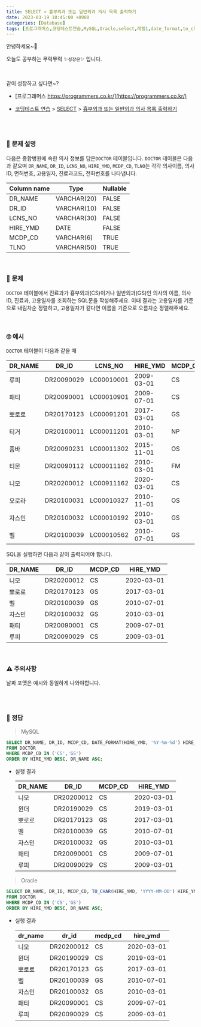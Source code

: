 ```yaml
---
title: SELECT > 흉부외과 또는 일반외과 의사 목록 출력하기
date: 2023-03-19 18:45:00 +0900
categories: [Database]
tags: [프로그래머스,코딩테스트연습,MySQL,Oracle,select,레벨1,date_format,to_char]     # TAG names should always be lowercase
---
```



안녕하세요~👋

오늘도 공부하는 무럭무럭 ✨`성장몬`✨ 입니다. 

<br>



같이 성장하고 싶다면~?

+ [프로그래머스 https://programmers.co.kr/](https://programmers.co.kr/)

+ [코딩테스트 연습](https://school.programmers.co.kr/learn/challenges) > [SELECT](https://school.programmers.co.kr/learn/courses/30/parts/17042) > [흉부외과 또는 일반외과 의사 목록 출력하기](https://school.programmers.co.kr/learn/courses/30/lessons/132203)

<br>

<br>

### 📝 **문제 설명**

다음은 종합병원에 속한 의사 정보를 담은`DOCTOR` 테이블입니다. `DOCTOR` 테이블은 다음과 같으며 `DR_NAME`, `DR_ID`, `LCNS_NO`, `HIRE_YMD`, `MCDP_CD`, `TLNO`는 각각 의사이름, 의사ID, 면허번호, 고용일자, 진료과코드, 전화번호를 나타냅니다.

| Column name | Type        | Nullable |
| ----------- | ----------- | -------- |
| DR_NAME     | VARCHAR(20) | FALSE    |
| DR_ID       | VARCHAR(10) | FALSE    |
| LCNS_NO     | VARCHAR(30) | FALSE    |
| HIRE_YMD    | DATE        | FALSE    |
| MCDP_CD     | VARCHAR(6)  | TRUE     |
| TLNO        | VARCHAR(50) | TRUE     |

<br>

### 🎁 **문제**

`DOCTOR` 테이블에서 진료과가 흉부외과(CS)이거나 일반외과(GS)인 의사의 이름, 의사ID, 진료과, 고용일자를 조회하는 SQL문을 작성해주세요. 이때 결과는 고용일자를 기준으로 내림차순 정렬하고, 고용일자가 같다면 이름을 기준으로 오름차순 정렬해주세요.

<br>

### 🙄 **예시**

`DOCTOR` 테이블이 다음과 같을 때

| DR_NAME | DR_ID      | LCNS_NO    | HIRE_YMD   | MCDP_CD | TLNO        |
| ------- | ---------- | ---------- | ---------- | ------- | ----------- |
| 루피    | DR20090029 | LC00010001 | 2009-03-01 | CS      | 01085482011 |
| 패티    | DR20090001 | LC00010901 | 2009-07-01 | CS      | 01085220122 |
| 뽀로로  | DR20170123 | LC00091201 | 2017-03-01 | GS      | 01034969210 |
| 티거    | DR20100011 | LC00011201 | 2010-03-01 | NP      | 01034229818 |
| 품바    | DR20090231 | LC00011302 | 2015-11-01 | OS      | 01049840278 |
| 티몬    | DR20090112 | LC00011162 | 2010-03-01 | FM      | 01094622190 |
| 니모    | DR20200012 | LC00911162 | 2020-03-01 | CS      | 01089483921 |
| 오로라  | DR20100031 | LC00010327 | 2010-11-01 | OS      | 01098428957 |
| 자스민  | DR20100032 | LC00010192 | 2010-03-01 | GS      | 01023981922 |
| 벨      | DR20100039 | LC00010562 | 2010-07-01 | GS      | 01058390758 |

SQL을 실행하면 다음과 같이 출력되어야 합니다.

| DR_NAME | DR_ID      | MCDP_CD | HIRE_YMD   |
| ------- | ---------- | ------- | ---------- |
| 니모    | DR20200012 | CS      | 2020-03-01 |
| 뽀로로  | DR20170123 | GS      | 2017-03-01 |
| 벨      | DR20100039 | GS      | 2010-07-01 |
| 자스민  | DR20100032 | GS      | 2010-03-01 |
| 패티    | DR20090001 | CS      | 2009-07-01 |
| 루피    | DR20090029 | CS      | 2009-03-01 |

<br>

### ⚠ **주의사항**

날짜 포맷은 예시와 동일하게 나와야합니다.

<br>

<br>

### 💖 정답

> MySQL

```sql
SELECT DR_NAME, DR_ID, MCDP_CD, DATE_FORMAT(HIRE_YMD, '%Y-%m-%d') HIRE_YMD
FROM DOCTOR
WHERE MCDP_CD IN ('CS','GS')
ORDER BY HIRE_YMD DESC, DR_NAME ASC;
```

+ 실행 결과

  | DR_NAME | DR_ID      | MCDP_CD | HIRE_YMD   |
  | ------- | ---------- | ------- | ---------- |
  | 니모    | DR20200012 | CS      | 2020-03-01 |
  | 윈더    | DR20190029 | CS      | 2019-03-01 |
  | 뽀로로  | DR20170123 | GS      | 2017-03-01 |
  | 벨      | DR20100039 | GS      | 2010-07-01 |
  | 자스민  | DR20100032 | GS      | 2010-03-01 |
  | 패티    | DR20090001 | CS      | 2009-07-01 |
  | 루피    | DR20090029 | CS      | 2009-03-01 |

> Oracle

```sql
SELECT DR_NAME, DR_ID, MCDP_CD, TO_CHAR(HIRE_YMD, 'YYYY-MM-DD') HIRE_YMD
FROM DOCTOR
WHERE MCDP_CD IN ('CS','GS')
ORDER BY HIRE_YMD DESC, DR_NAME ASC;
```

+ 실행 결과

  | dr_name | dr_id      | mcdp_cd | hire_ymd   |
  | ------- | ---------- | ------- | ---------- |
  | 니모    | DR20200012 | CS      | 2020-03-01 |
  | 윈더    | DR20190029 | CS      | 2019-03-01 |
  | 뽀로로  | DR20170123 | GS      | 2017-03-01 |
  | 벨      | DR20100039 | GS      | 2010-07-01 |
  | 자스민  | DR20100032 | GS      | 2010-03-01 |
  | 패티    | DR20090001 | CS      | 2009-07-01 |
  | 루피    | DR20090029 | CS      | 2009-03-01 |